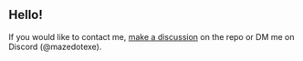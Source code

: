 ##  Hello!
If you would like to contact me, [make a discussion](https://github.com/Mazedotexe/Mazedotexe/discussions) on the repo or DM me on Discord (@mazedotexe).
